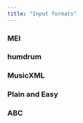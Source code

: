 ```yaml
---
title: "Input formats"
---
```


### MEI

### humdrum

### MusicXML
    
### Plain and Easy

### ABC
